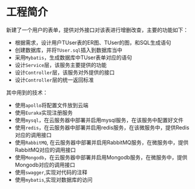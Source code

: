 # 工程简介

新建了一个用户的表单，提供对外接口对该表进行增删改查，主要的功能如下：

- 根据需求，设计用户TUser表的ER图、TUser的图，和SQL生成语句
- 创建数据库，并将`TUser.sql`插入到数据库当中
- 采用`Mybatis`，生成数据库中TUser表单对应的语句
- 设计`Service`层，该服务主要提供的功能
- 设计`Controller`层，该服务对外提供的接口
- 设计`Controller`层的统一返回标准

其中用到的技术：
- 使用`apollo`将配置文件放到云端
- 使用`Euraka`实现注册服务
- 使用`mysql`，在云服务器中部署并启用mysql服务，在该服务中配置好文件
- 使用`redis`，在云服务器中部署并启用redis服务，在该微服务中，提供Redis对应的调用接口
- 使用`RabbitMQ`, 在云服务器中部署并启用RabbitMQ服务，在微服务中，提供RabbitMQ对应的调用接口
- 使用`Mongodb`，在云服务器中部署并启用Mongodb服务，在微服务中，提供Mongodb对应的调用接口
- 使用`swagger`,实现对代码的注释
- 使用`mybatis`,实现对数据库的访问